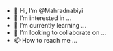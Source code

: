 - 👋 Hi, I’m @Mahradnabiyi
- 👀 I’m interested in ...
- 🌱 I’m currently learning ...
- 💞️ I’m looking to collaborate on ...
- 📫 How to reach me ...

<!---
Mahradnabiyi/Mahradnabiyi is a ✨ special ✨ repository because its `README.md` (this file) appears on your GitHub profile.
You can click the Preview link to take a look at your changes.
--->
